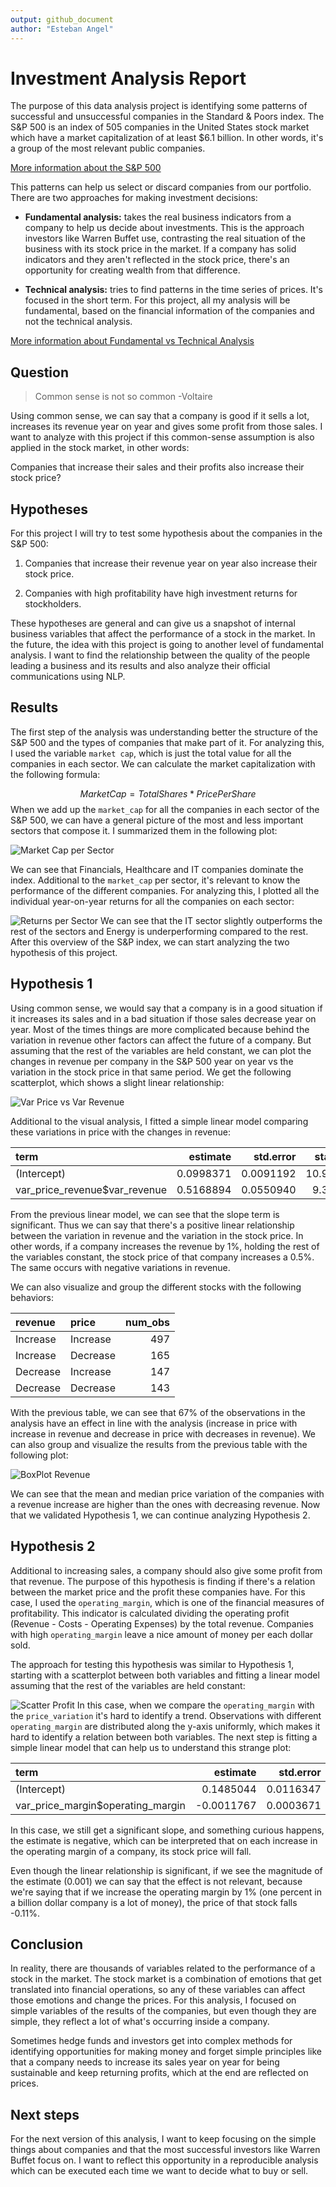 ```yaml
---
output: github_document
author: "Esteban Angel"
---
```



# Investment Analysis Report



The purpose of this data analysis project is identifying some patterns of successful and unsuccessful companies in the Standard & Poors index. The S&P 500 is an index of 505 companies in the United States stock market which have a market capitalization of at least $6.1 billion. In other words, it's a group of the most relevant public companies.

[More information about the S&P 500](https://www.investopedia.com/terms/s/sp500.asp)

This patterns can help us select or discard companies from our portfolio. There are two approaches for making investment decisions:

- **Fundamental analysis:** takes the real business indicators from a company to help us decide about investments. This is the approach investors like Warren Buffet use, contrasting the real situation of the business with its stock price in the market. If a company has solid indicators and they aren't reflected in the stock price, there's an opportunity for creating wealth from that difference.

- **Technical analysis:** tries to find patterns in the time series of prices. It's focused in the short term. For this project, all my analysis will be fundamental, based on the financial information of the companies and not the technical analysis.

[More information about Fundamental vs Technical Analysis ](https://www.investopedia.com/university/technical/techanalysis2.asp)

## Question

> Common sense is not so common -Voltaire

Using common sense, we can say that a company is good if it sells a lot, increases its revenue year on year and gives some profit from those sales. I want to analyze with this project if this common-sense assumption is also applied in the stock market, in other words:

Companies that increase their sales and their profits also increase their stock price?


## Hypotheses

For this project I will try to test some hypothesis about the companies in the S&P 500:

1. Companies that increase their revenue year on year also increase their stock price.

2. Companies with high profitability have high investment returns for stockholders.

These hypotheses are general and can give us a snapshot of internal business variables that affect the performance of a stock in the market. In the future, the idea with this project is going to another level of fundamental analysis. I want to find the relationship between the quality of the people leading a business and its results and also analyze their official communications using NLP.

## Results

The first step of the analysis was understanding better the structure of the S&P 500 and the types of companies that make part of it. For analyzing this, I used the variable `market cap`, which is just the total value for all the companies in each sector. We can calculate the market capitalization with the following formula:

$$MarketCap = TotalShares * PricePerShare$$
When we add up the `market_cap` for all the companies in each sector of the S&P 500, we can have a general picture of the most and less important sectors that compose it. I summarized them in the following plot:

![Market Cap per Sector](../../results/figures/eda_plot_2.png)

We can see that Financials, Healthcare and IT companies dominate the index. Additional to the `market_cap` per sector, it's relevant to know the performance of the different companies. For analyzing this, I plotted all the individual year-on-year returns for all the companies on each sector:

![Returns per Sector](../../results/figures/eda_plot_1.png)
We can see that the IT sector slightly outperforms the rest of the sectors and Energy is underperforming compared to the rest. After this overview of the S&P index, we can start analyzing the two hypothesis of this project.

## Hypothesis 1

Using common sense, we would say that a company is in a good situation if it increases its sales and in a bad situation if those sales decrease year on year. Most of the times things are more complicated because behind the variation in revenue other factors can affect the future of a company. But assuming that the rest of the variables are held constant, we can plot the changes in revenue per company in the S&P 500 year on year vs the variation in the stock price in that same period. We get the following scatterplot, which shows a slight linear relationship:

![Var Price vs Var Revenue](../../results/figures/hyp_1_plot_1.png)

Additional to the visual analysis, I fitted a simple linear model comparing these variations in price with the changes in revenue:


|term                          |  estimate| std.error| statistic| p.value|
|:-----------------------------|---------:|---------:|---------:|-------:|
|(Intercept)                   | 0.0998371| 0.0091192|  10.94804|       0|
|var_price_revenue$var_revenue | 0.5168894| 0.0550940|   9.38195|       0|

From the previous linear model, we can see that the slope term is significant. Thus we can say that there's a positive linear relationship between the variation in revenue and the variation in the stock price. In other words, if a company increases the revenue by 1%, holding the rest of the variables constant, the stock price of that company increases a 0.5%. The same occurs with negative variations in revenue.

We can also visualize and group the different stocks with the following behaviors:


|revenue  |price    | num_obs|
|:--------|:--------|-------:|
|Increase |Increase |     497|
|Increase |Decrease |     165|
|Decrease |Increase |     147|
|Decrease |Decrease |     143|

With the previous table, we can see that 67% of the observations in the analysis have an effect in line with the analysis (increase in price with increase in revenue and decrease in price with decreases in revenue). We can also group and visualize the results from the previous table with the following plot:

![BoxPlot Revenue](../../results/figures/hyp_1_plot_2.png)

We can see that the mean and median price variation of the companies with a revenue increase are higher than the ones with decreasing revenue. Now that we validated Hypothesis 1, we can continue analyzing Hypothesis 2.

## Hypothesis 2

Additional to increasing sales, a company should also give some profit from that revenue. The purpose of this hypothesis is finding if there's a relation between the market price and the profit these companies have. For this case, I used the `operating_margin`, which is one of the financial measures of profitability. This indicator is calculated dividing the operating profit (Revenue - Costs - Operating Expenses) by the total revenue. Companies with high `operating_margin` leave a nice amount of money per each dollar sold.

The approach for testing this hypothesis was similar to Hypothesis 1, starting with a scatterplot between both variables and fitting a linear model assuming that the rest of the variables are held constant:

![Scatter Profit](../../results/figures/hyp_2_plot_1.png)
In this case, when we compare the `operating_margin` with the `price_variation` it's hard to identify a trend. Observations with different `operating_margin` are distributed along the y-axis uniformly, which makes it hard to identify a relation between both variables. The next step is fitting a simple linear model that can help us to understand this strange plot:


|term                              |   estimate| std.error| statistic|   p.value|
|:---------------------------------|----------:|---------:|---------:|---------:|
|(Intercept)                       |  0.1485044| 0.0116347| 12.763926| 0.0000000|
|var_price_margin$operating_margin | -0.0011767| 0.0003671| -3.205148| 0.0013949|

In this case, we still get a significant slope, and something curious happens, the estimate is negative, which can be interpreted that on each increase in the operating margin of a company, its stock price will fall. 

Even though the linear relationship is significant, if we see the magnitude of the estimate (0.001) we can say that the effect is not relevant, because we're saying that if we increase the operating margin by 1% (one percent in a billion dollar company is a lot of money), the price of that stock falls -0.11%.

## Conclusion

In reality, there are thousands of variables related to the performance of a stock in the market. The stock market is a combination of emotions that get translated into financial operations, so any of these variables can affect those emotions and change the prices. For this analysis, I focused on simple variables of the results of the companies, but even though they are simple, they reflect a lot of what's occurring inside a company.

Sometimes hedge funds and investors get into complex methods for identifying opportunities for making money and forget simple principles like that a company needs to increase its sales year on year for being sustainable and keep returning profits, which at the end are reflected on prices.

## Next steps

For the next version of this analysis, I want to keep focusing on the simple things about companies and that the most successful investors like Warren Buffet focus on. I want to reflect this opportunity in a reproducible analysis which can be executed each time we want to decide what to buy or sell.

